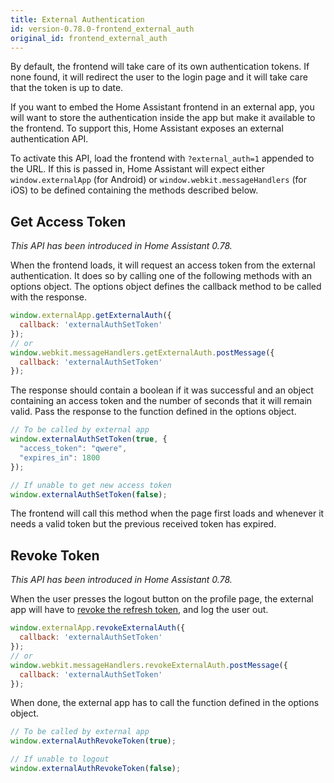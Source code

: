 ```yaml
---
title: External Authentication
id: version-0.78.0-frontend_external_auth
original_id: frontend_external_auth
---
```


By default, the frontend will take care of its own authentication tokens. If none found, it will redirect the user to the login page and it will take care that the token is up to date.

If you want to embed the Home Assistant frontend in an external app, you will want to store the authentication inside the app but make it available to the frontend. To support this, Home Assistant exposes an external authentication API.

To activate this API, load the frontend with `?external_auth=1` appended to the URL. If this is passed in, Home Assistant will expect either `window.externalApp` (for Android) or `window.webkit.messageHandlers` (for iOS) to be defined containing the methods described below.

## Get Access Token

*This API has been introduced in Home Assistant 0.78.*

When the frontend loads, it will request an access token from the external authentication. It does so by calling one of the following methods with an options object. The options object defines the callback method to be called with the response.

```js
window.externalApp.getExternalAuth({
  callback: 'externalAuthSetToken'
});
// or
window.webkit.messageHandlers.getExternalAuth.postMessage({
  callback: 'externalAuthSetToken'
});
```

The response should contain a boolean if it was successful and an object containing an access token and the number of seconds that it will remain valid. Pass the response to the function defined in the options object.

```js
// To be called by external app
window.externalAuthSetToken(true, {
  "access_token": "qwere",
  "expires_in": 1800
});

// If unable to get new access token
window.externalAuthSetToken(false);
```

The frontend will call this method when the page first loads and whenever it needs a valid token but the previous received token has expired.

## Revoke Token

*This API has been introduced in Home Assistant 0.78.*

When the user presses the logout button on the profile page, the external app will have to [revoke the refresh token](auth_api.md#revoking-a-refresh-token), and log the user out.

```js
window.externalApp.revokeExternalAuth({
  callback: 'externalAuthSetToken'
});
// or
window.webkit.messageHandlers.revokeExternalAuth.postMessage({
  callback: 'externalAuthSetToken'
});
```

When done, the external app has to call the function defined in the options object.

```js
// To be called by external app
window.externalAuthRevokeToken(true);

// If unable to logout
window.externalAuthRevokeToken(false);
```